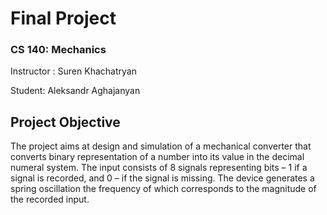# Final Project
### CS 140: Mechanics

Instructor : Suren Khachatryan

Student: Aleksandr Aghajanyan

## Project Objective

The project aims at design and simulation of a mechanical converter that converts
binary representation of a number into its value in the decimal numeral system. The input
consists of 8 signals representing bits – 1 if a signal is recorded, and 0 – if the signal is missing.
The device generates a spring oscillation the frequency of which corresponds to the magnitude
of the recorded input.
